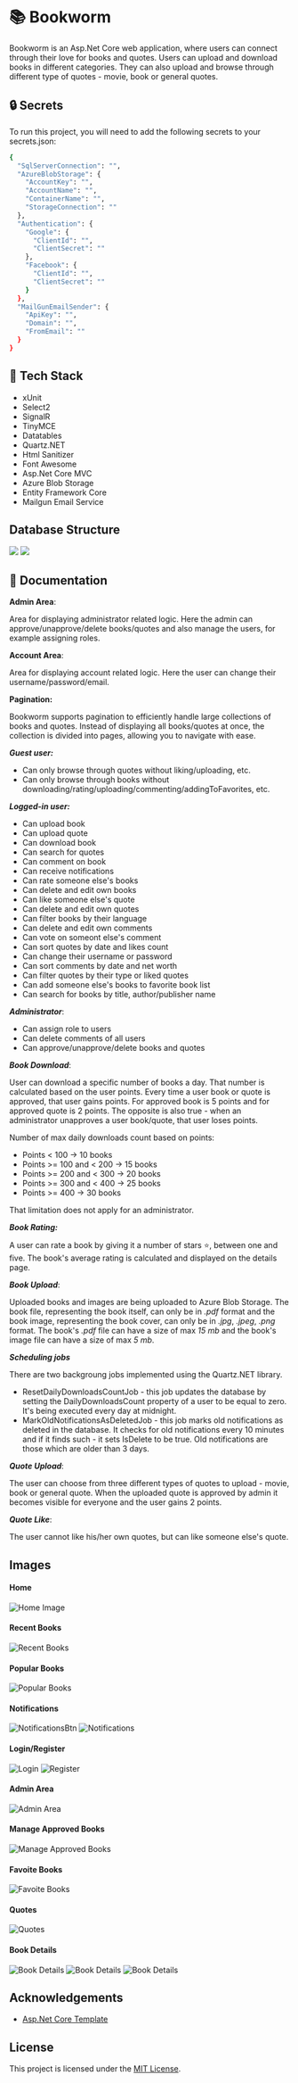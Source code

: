 
# 📚 Bookworm

Bookworm is an Asp.Net Core web application, where users can connect through their love for books and quotes. Users can upload and download books in different categories. They can also upload and browse through different type of quotes - movie, book or general quotes.

## 🔒 Secrets

To run this project, you will need to add the following secrets to your secrets.json:

```bash
{
  "SqlServerConnection": "",
  "AzureBlobStorage": {
    "AccountKey": "",
    "AccountName": "",
    "ContainerName": "",
    "StorageConnection": ""
  },
  "Authentication": {
    "Google": {
      "ClientId": "",
      "ClientSecret": ""
    },
    "Facebook": {
      "ClientId": "",
      "ClientSecret": ""
    }
  },
  "MailGunEmailSender": {
    "ApiKey": "",
    "Domain": "",
    "FromEmail": ""
  }
}
```

## 🚀 Tech Stack

- xUnit
- Select2
- SignalR
- TinyMCE
- Datatables
- Quartz.NET
- Html Sanitizer
- Font Awesome
- Asp.Net Core MVC
- Azure Blob Storage
- Entity Framework Core
- Mailgun Email Service

## Database Structure

![](./screenshots/databaseDiagram1.png)
![](./screenshots/databaseDiagram2.png)

## 📖 Documentation

**Admin Area**:

Area for displaying administrator related logic. Here the admin can approve/unapprove/delete books/quotes and also manage the users, for example assigning roles.

**Account Area**:

Area for displaying account related logic. Here the user can change their username/password/email.

**Pagination:**

Bookworm supports pagination to efficiently handle large collections of books and quotes. Instead of displaying all books/quotes at once, the collection is divided into pages, allowing you to navigate with ease.

***Guest user:***
- Can only browse through quotes without liking/uploading, etc.
- Can only browse through books without downloading/rating/uploading/commenting/addingToFavorites, etc.

***Logged-in user:***

- Can upload book
- Can upload quote
- Can download book
- Can search for quotes
- Can comment on book
- Can receive notifications
- Can rate someone else's books
- Can delete and edit own books
- Can like someone else's quote
- Can delete and edit own quotes
- Can filter books by their language
- Can delete and edit own comments
- Can vote on someont else's comment
- Can sort quotes by date and likes count
- Can change their username or password
- Can sort comments by date and net worth
- Can filter quotes by their type or liked quotes
- Can add someone else's books to favorite book list
- Can search for books by title, author/publisher name

***Administrator***:

- Can assign role to users
- Can delete comments of all users
- Can approve/unapprove/delete books and quotes

***Book Download***:

User can download a specific number of books a day. That number is calculated based on the user points. Every time a user book or quote is approved, that user gains points. For approved book is 5 points and for approved quote is 2 points. The opposite is also true - when an administrator unapproves a user book/quote, that user loses points.

Number of max daily downloads count based on points:

- Points < 100 -> 10 books
- Points >= 100 and < 200 -> 15 books
- Points >= 200 and < 300 -> 20 books
- Points >= 300 and < 400 -> 25 books
- Points >= 400 -> 30 books

That limitation does not apply for an administrator.

***Book Rating:***

A user can rate a book by giving it a number of stars ⭐, between one and five. The book's average rating is calculated and displayed on the details page.

***Book Upload***:

Uploaded books and images are being uploaded to Azure Blob Storage.
The book file, representing the book itself, can only be in *.pdf* format and the book image, representing the book cover, can only be in *.jpg*, *.jpeg*, *.png* format. The book's *.pdf* file can have a size of max *15 mb* and the book's image file can have a size of max *5 mb*.

***Scheduling jobs***

There are two backgroung jobs implemented using the Quartz.NET library.

- ResetDailyDownloadsCountJob - this job updates the database by setting the DailyDownloadsCount property of a user to be equal to zero. It's being executed every day at midnight.
- MarkOldNotificationsAsDeletedJob - this job marks old notifications as deleted in the database. It checks for old notifications every 10 minutes and if it finds such - it sets IsDelete to be true. Old notifications are those which are older than 3 days.

***Quote Upload***:

The user can choose from three different types of quotes to upload - movie, book or general quote. When the uploaded quote is approved by admin it becomes visible for everyone and the user gains 2 points.

***Quote Like***:

The user cannot like his/her own quotes, but can like someone else's quote.

## Images

#### Home

![Home Image](./screenshots/home.png)

#### Recent Books

![Recent Books](./screenshots/recentBooks.png)

#### Popular Books

![Popular Books](./screenshots/popularBooks.png)

#### Notifications

![NotificationsBtn](./screenshots/notificationsBtn.png)
![Notifications](./screenshots/notificationsPage.png)

#### Login/Register

![Login](./screenshots/login.png)
![Register](./screenshots/register.png)

#### Admin Area

![Admin Area](./screenshots/adminArea.png)

#### Manage Approved Books

![Manage Approved Books](./screenshots/manage-approved-books.png)

#### Favoite Books

![Favoite Books](./screenshots/favoriteBooks.png)

#### Quotes

![Quotes](./screenshots/quotes.png)

#### Book Details

![Book Details](./screenshots/book-details1.png)
![Book Details](./screenshots/book-details2.png)
![Book Details](./screenshots/book-details3.png)

## Acknowledgements

 - [Asp.Net Core Template](https://github.com/NikolayIT/ASP.NET-Core-Template)

## License

This project is licensed under the [MIT License](https://choosealicense.com/licenses/mit/).